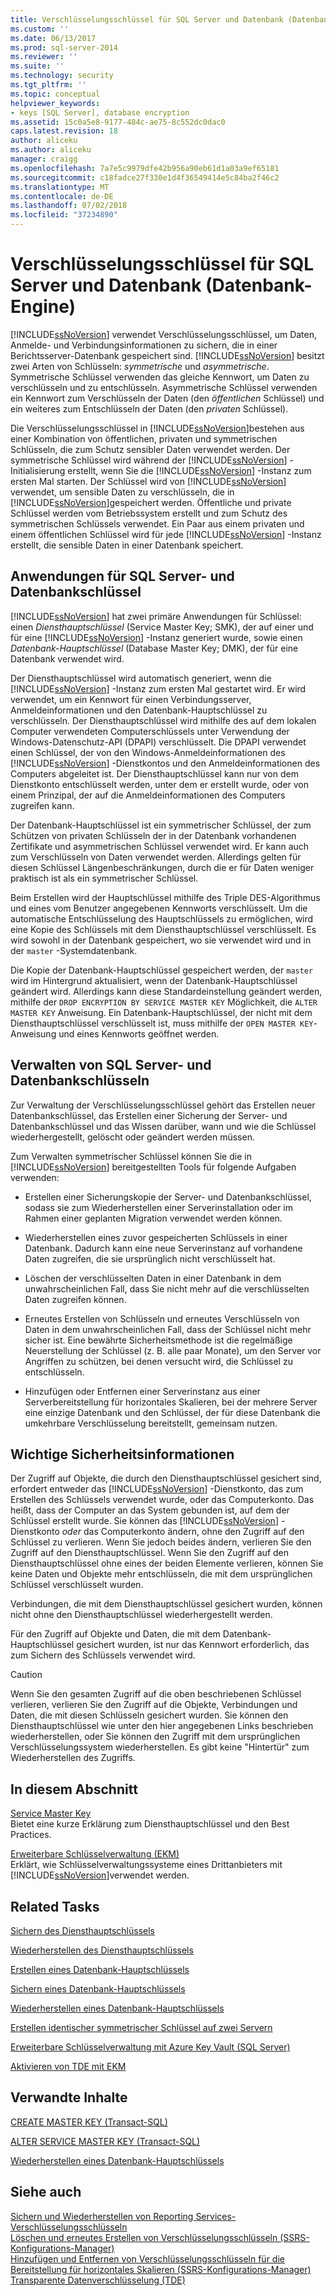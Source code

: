 ```yaml
---
title: Verschlüsselungsschlüssel für SQL Server und Datenbank (Datenbank-Engine) | Microsoft-Dokumentation
ms.custom: ''
ms.date: 06/13/2017
ms.prod: sql-server-2014
ms.reviewer: ''
ms.suite: ''
ms.technology: security
ms.tgt_pltfrm: ''
ms.topic: conceptual
helpviewer_keywords:
- keys [SQL Server], database encryption
ms.assetid: 15c0a5e8-9177-484c-ae75-8c552dc0dac0
caps.latest.revision: 18
author: aliceku
ms.author: aliceku
manager: craigg
ms.openlocfilehash: 7a7e5c9979dfe42b956a90eb61d1a03a9ef65181
ms.sourcegitcommit: c18fadce27f330e1d4f36549414e5c84ba2f46c2
ms.translationtype: MT
ms.contentlocale: de-DE
ms.lasthandoff: 07/02/2018
ms.locfileid: "37234890"
---
```

# <a name="sql-server-and-database-encryption-keys-database-engine"></a>Verschlüsselungsschlüssel für SQL Server und Datenbank (Datenbank-Engine)
  [!INCLUDE[ssNoVersion](../../../includes/ssnoversion-md.md)] verwendet Verschlüsselungsschlüssel, um Daten, Anmelde- und Verbindungsinformationen zu sichern, die in einer Berichtsserver-Datenbank gespeichert sind. [!INCLUDE[ssNoVersion](../../../includes/ssnoversion-md.md)] besitzt zwei Arten von Schlüsseln: *symmetrische* und *asymmetrische*. Symmetrische Schlüssel verwenden das gleiche Kennwort, um Daten zu verschlüsseln und zu entschlüsseln. Asymmetrische Schlüssel verwenden ein Kennwort zum Verschlüsseln der Daten (den *öffentlichen* Schlüssel) und ein weiteres zum Entschlüsseln der Daten (den *privaten* Schlüssel).  
  
 Die Verschlüsselungsschlüssel in [!INCLUDE[ssNoVersion](../../../includes/ssnoversion-md.md)]bestehen aus einer Kombination von öffentlichen, privaten und symmetrischen Schlüsseln, die zum Schutz sensibler Daten verwendet werden. Der symmetrische Schlüssel wird während der [!INCLUDE[ssNoVersion](../../../includes/ssnoversion-md.md)] -Initialisierung erstellt, wenn Sie die [!INCLUDE[ssNoVersion](../../../includes/ssnoversion-md.md)] -Instanz zum ersten Mal starten. Der Schlüssel wird von [!INCLUDE[ssNoVersion](../../../includes/ssnoversion-md.md)] verwendet, um sensible Daten zu verschlüsseln, die in [!INCLUDE[ssNoVersion](../../../includes/ssnoversion-md.md)]gespeichert werden. Öffentliche und private Schlüssel werden vom Betriebssystem erstellt und zum Schutz des symmetrischen Schlüssels verwendet. Ein Paar aus einem privaten und einem öffentlichen Schlüssel wird für jede [!INCLUDE[ssNoVersion](../../../includes/ssnoversion-md.md)] -Instanz erstellt, die sensible Daten in einer Datenbank speichert.  
  
## <a name="applications-for-sql-server-and-database-keys"></a>Anwendungen für SQL&#160;Server- und Datenbankschlüssel  
 [!INCLUDE[ssNoVersion](../../../includes/ssnoversion-md.md)] hat zwei primäre Anwendungen für Schlüssel: einen *Diensthauptschlüssel* (Service Master Key; SMK), der auf einer und für eine [!INCLUDE[ssNoVersion](../../../includes/ssnoversion-md.md)] -Instanz generiert wurde, sowie einen *Datenbank-Hauptschlüssel* (Database Master Key; DMK), der für eine Datenbank verwendet wird.  
  
 Der Diensthauptschlüssel wird automatisch generiert, wenn die [!INCLUDE[ssNoVersion](../../../includes/ssnoversion-md.md)] -Instanz zum ersten Mal gestartet wird. Er wird verwendet, um ein Kennwort für einen Verbindungsserver, Anmeldeinformationen und den Datenbank-Hauptschlüssel zu verschlüsseln. Der Diensthauptschlüssel wird mithilfe des auf dem lokalen Computer verwendeten Computerschlüssels unter Verwendung der Windows-Datenschutz-API (DPAPI) verschlüsselt. Die DPAPI verwendet einen Schlüssel, der von den Windows-Anmeldeinformationen des [!INCLUDE[ssNoVersion](../../../includes/ssnoversion-md.md)] -Dienstkontos und den Anmeldeinformationen des Computers abgeleitet ist. Der Diensthauptschlüssel kann nur von dem Dienstkonto entschlüsselt werden, unter dem er erstellt wurde, oder von einem Prinzipal, der auf die Anmeldeinformationen des Computers zugreifen kann.  
  
 Der Datenbank-Hauptschlüssel ist ein symmetrischer Schlüssel, der zum Schützen von privaten Schlüsseln der in der Datenbank vorhandenen Zertifikate und asymmetrischen Schlüssel verwendet wird. Er kann auch zum Verschlüsseln von Daten verwendet werden. Allerdings gelten für diesen Schlüssel Längenbeschränkungen, durch die er für Daten weniger praktisch ist als ein symmetrischer Schlüssel.  
  
 Beim Erstellen wird der Hauptschlüssel mithilfe des Triple DES-Algorithmus und eines vom Benutzer angegebenen Kennworts verschlüsselt. Um die automatische Entschlüsselung des Hauptschlüssels zu ermöglichen, wird eine Kopie des Schlüssels mit dem Diensthauptschlüssel verschlüsselt. Es wird sowohl in der Datenbank gespeichert, wo sie verwendet wird und in der `master` -Systemdatenbank.  
  
 Die Kopie der Datenbank-Hauptschlüssel gespeichert werden, der `master` wird im Hintergrund aktualisiert, wenn der Datenbank-Hauptschlüssel geändert wird. Allerdings kann diese Standardeinstellung geändert werden, mithilfe der `DROP ENCRYPTION BY SERVICE MASTER KEY` Möglichkeit, die `ALTER MASTER KEY` Anweisung. Ein Datenbank-Hauptschlüssel, der nicht mit dem Diensthauptschlüssel verschlüsselt ist, muss mithilfe der `OPEN MASTER KEY`-Anweisung und eines Kennworts geöffnet werden.  
  
## <a name="managing-sql-server-and-database-keys"></a>Verwalten von SQL Server- und Datenbankschlüsseln  
 Zur Verwaltung der Verschlüsselungsschlüssel gehört das Erstellen neuer Datenbankschlüssel, das Erstellen einer Sicherung der Server- und Datenbankschlüssel und das Wissen darüber, wann und wie die Schlüssel wiederhergestellt, gelöscht oder geändert werden müssen.  
  
 Zum Verwalten symmetrischer Schlüssel können Sie die in [!INCLUDE[ssNoVersion](../../../includes/ssnoversion-md.md)] bereitgestellten Tools für folgende Aufgaben verwenden:  
  
-   Erstellen einer Sicherungskopie der Server- und Datenbankschlüssel, sodass sie zum Wiederherstellen einer Serverinstallation oder im Rahmen einer geplanten Migration verwendet werden können.  
  
-   Wiederherstellen eines zuvor gespeicherten Schlüssels in einer Datenbank. Dadurch kann eine neue Serverinstanz auf vorhandene Daten zugreifen, die sie ursprünglich nicht verschlüsselt hat.  
  
-   Löschen der verschlüsselten Daten in einer Datenbank in dem unwahrscheinlichen Fall, dass Sie nicht mehr auf die verschlüsselten Daten zugreifen können.  
  
-   Erneutes Erstellen von Schlüsseln und erneutes Verschlüsseln von Daten in dem unwahrscheinlichen Fall, dass der Schlüssel nicht mehr sicher ist. Eine bewährte Sicherheitsmethode ist die regelmäßige Neuerstellung der Schlüssel (z.&#160;B. alle paar Monate), um den Server vor Angriffen zu schützen, bei denen versucht wird, die Schlüssel zu entschlüsseln.  
  
-   Hinzufügen oder Entfernen einer Serverinstanz aus einer Serverbereitstellung für horizontales Skalieren, bei der mehrere Server eine einzige Datenbank und den Schlüssel, der für diese Datenbank die umkehrbare Verschlüsselung bereitstellt, gemeinsam nutzen.  
  
## <a name="important-security-information"></a>Wichtige Sicherheitsinformationen  
 Der Zugriff auf Objekte, die durch den Diensthauptschlüssel gesichert sind, erfordert entweder das [!INCLUDE[ssNoVersion](../../../includes/ssnoversion-md.md)] -Dienstkonto, das zum Erstellen des Schlüssels verwendet wurde, oder das Computerkonto. Das heißt, dass der Computer an das System gebunden ist, auf dem der Schlüssel erstellt wurde. Sie können das [!INCLUDE[ssNoVersion](../../../includes/ssnoversion-md.md)] -Dienstkonto *oder* das Computerkonto ändern, ohne den Zugriff auf den Schlüssel zu verlieren. Wenn Sie jedoch beides ändern, verlieren Sie den Zugriff auf den Diensthauptschlüssel. Wenn Sie den Zugriff auf den Diensthauptschlüssel ohne eines der beiden Elemente verlieren, können Sie keine Daten und Objekte mehr entschlüsseln, die mit dem ursprünglichen Schlüssel verschlüsselt wurden.  
  
 Verbindungen, die mit dem Diensthauptschlüssel gesichert wurden, können nicht ohne den Diensthauptschlüssel wiederhergestellt werden.  
  
 Für den Zugriff auf Objekte und Daten, die mit dem Datenbank-Hauptschlüssel gesichert wurden, ist nur das Kennwort erforderlich, das zum Sichern des Schlüssels verwendet wird.  
  
> [!CAUTION]  
>  Wenn Sie den gesamten Zugriff auf die oben beschriebenen Schlüssel verlieren, verlieren Sie den Zugriff auf die Objekte, Verbindungen und Daten, die mit diesen Schlüsseln gesichert wurden. Sie können den Diensthauptschlüssel wie unter den hier angegebenen Links beschrieben wiederherstellen, oder Sie können den Zugriff mit dem ursprünglichen Verschlüsselungssystem wiederherstellen. Es gibt keine "Hintertür" zum Wiederherstellen des Zugriffs.  
  
## <a name="in-this-section"></a>In diesem Abschnitt  
 [Service Master Key](service-master-key.md)  
 Bietet eine kurze Erklärung zum Diensthauptschlüssel und den Best Practices.  
  
 [Erweiterbare Schlüsselverwaltung &#40;EKM&#41;](extensible-key-management-ekm.md)  
 Erklärt, wie Schlüsselverwaltungssysteme eines Drittanbieters mit [!INCLUDE[ssNoVersion](../../../includes/ssnoversion-md.md)]verwendet werden.  
  
## <a name="related-tasks"></a>Related Tasks  
 [Sichern des Diensthauptschlüssels](back-up-the-service-master-key.md)  
  
 [Wiederherstellen des Diensthauptschlüssels](restore-the-service-master-key.md)  
  
 [Erstellen eines Datenbank-Hauptschlüssels](create-a-database-master-key.md)  
  
 [Sichern eines Datenbank-Hauptschlüssels](back-up-a-database-master-key.md)  
  
 [Wiederherstellen eines Datenbank-Hauptschlüssels](restore-a-database-master-key.md)  
  
 [Erstellen identischer symmetrischer Schlüssel auf zwei Servern](create-identical-symmetric-keys-on-two-servers.md)  
  
 [Erweiterbare Schlüsselverwaltung mit Azure Key Vault &#40;SQL Server&#41;](extensible-key-management-using-azure-key-vault-sql-server.md)  
  
 [Aktivieren von TDE mit EKM](enable-tde-on-sql-server-using-ekm.md)  
  
## <a name="related-content"></a>Verwandte Inhalte  
 [CREATE MASTER KEY &#40;Transact-SQL&#41;](/sql/t-sql/statements/create-master-key-transact-sql)  
  
 [ALTER SERVICE MASTER KEY &#40;Transact-SQL&#41;](/sql/t-sql/statements/alter-service-master-key-transact-sql)  
  
 [Wiederherstellen eines Datenbank-Hauptschlüssels](restore-a-database-master-key.md)  
  
## <a name="see-also"></a>Siehe auch  
 [Sichern und Wiederherstellen von Reporting Services-Verschlüsselungsschlüsseln](../../../reporting-services/install-windows/ssrs-encryption-keys-back-up-and-restore-encryption-keys.md)   
 [Löschen und erneutes Erstellen von Verschlüsselungsschlüsseln &#40;SSRS-Konfigurations-Manager&#41;](../../../reporting-services/install-windows/ssrs-encryption-keys-delete-and-re-create-encryption-keys.md)   
 [Hinzufügen und Entfernen von Verschlüsselungsschlüsseln für die Bereitstellung für horizontales Skalieren &#40;SSRS-Konfigurations-Manager&#41;](../../../reporting-services/install-windows/add-and-remove-encryption-keys-for-scale-out-deployment.md)   
 [Transparente Datenverschlüsselung &#40;TDE&#41;](transparent-data-encryption.md)  
  
  
